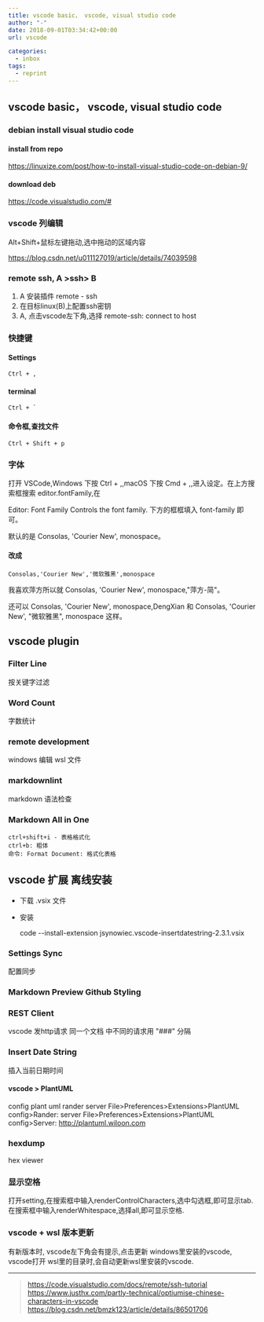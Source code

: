 ```yaml
---
title: vscode basic， vscode, visual studio code
author: "-"
date: 2018-09-01T03:34:42+00:00
url: vscode

categories:
  - inbox
tags:
  - reprint
---
```

## vscode basic， vscode, visual studio code

### debian install visual studio code

#### install from repo

https://linuxize.com/post/how-to-install-visual-studio-code-on-debian-9/

#### download deb

https://code.visualstudio.com/#

### vscode 列编辑

Alt+Shift+鼠标左键拖动,选中拖动的区域内容

https://blog.csdn.net/u011127019/article/details/74039598

### remote ssh, A >ssh> B

1. A 安装插件 remote - ssh
2. 在目标linux(B)上配置ssh密钥
3. A, 点击vscode左下角,选择 remote-ssh: connect to host

### 快捷键

#### Settings

    Ctrl + ,

#### terminal

    Ctrl + `

#### 命令框,查找文件

    Ctrl + Shift + p

### 字体

打开 VSCode,Windows 下按 Ctrl + ,,macOS 下按 Cmd + ,,进入设定。在上方搜索框搜索 editor.fontFamily,在

Editor: Font Family
Controls the font family.
下方的框框填入 font-family 即可。

默认的是 Consolas, 'Courier New', monospace。

#### 改成

    Consolas,'Courier New','微软雅黑',monospace

我喜欢萍方所以就 Consolas, 'Courier New', monospace,"萍方-简"。

还可以 Consolas, 'Courier New', monospace,DengXian 和 Consolas, 'Courier New', "微软雅黑", monospace 这样。

## vscode plugin

### Filter Line

按关键字过滤

### Word Count

字数统计

### remote development

windows 编辑 wsl 文件

### markdownlint

markdown 语法检查

### Markdown All in One

    ctrl+shift+i - 表格格式化
    ctrl+b: 粗体
    命令: Format Document: 格式化表格

## vscode 扩展 离线安装

- 下载 .vsix 文件
- 安装

    code --install-extension jsynowiec.vscode-insertdatestring-2.3.1.vsix

### Settings Sync

配置同步

### Markdown Preview Github Styling

### REST Client

vscode 发http请求
同一个文档 中不同的请求用 "###" 分隔

### Insert Date String

插入当前日期时间

#### vscode > PlantUML

config plant uml rander server
File>Preferences>Extensions>PlantUML config>Rander: server
File>Preferences>Extensions>PlantUML config>Server: http://plantuml.wiloon.com

### hexdump

hex viewer

### 显示空格
打开setting,在搜索框中输入renderControlCharacters,选中勾选框,即可显示tab.  
在搜索框中输入renderWhitespace,选择all,即可显示空格.  

### vscode + wsl 版本更新 
有新版本时, vscode左下角会有提示,点击更新 windows里安装的vscode, vscode打开 wsl里的目录时,会自动更新wsl里安装的vscode.

---

>https://code.visualstudio.com/docs/remote/ssh-tutorial  
>https://www.justhx.com/partly-technical/optiumise-chinese-characters-in-vscode  
>https://blog.csdn.net/bmzk123/article/details/86501706  

 